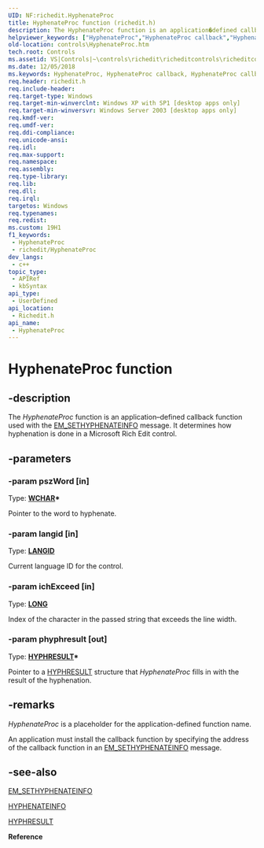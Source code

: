 ```yaml
---
UID: NF:richedit.HyphenateProc
title: HyphenateProc function (richedit.h)
description: The HyphenateProc function is an application�defined callback function used with the EM_SETHYPHENATEINFO message. It determines how hyphenation is done in a Microsoft Rich Edit control.
helpviewer_keywords: ["HyphenateProc","HyphenateProc callback","HyphenateProc callback function [Windows Controls]","_win32_HyphenateProc","_win32_HyphenateProc_cpp","controls.HyphenateProc","controls._win32_HyphenateProc","richedit/HyphenateProc"]
old-location: controls\HyphenateProc.htm
tech.root: Controls
ms.assetid: VS|Controls|~\controls\richedit\richeditcontrols\richeditcontrolreference\richeditcallbackfunctions\hyphenateproc.htm
ms.date: 12/05/2018
ms.keywords: HyphenateProc, HyphenateProc callback, HyphenateProc callback function [Windows Controls], _win32_HyphenateProc, _win32_HyphenateProc_cpp, controls.HyphenateProc, controls._win32_HyphenateProc, richedit/HyphenateProc
req.header: richedit.h
req.include-header: 
req.target-type: Windows
req.target-min-winverclnt: Windows XP with SP1 [desktop apps only]
req.target-min-winversvr: Windows Server 2003 [desktop apps only]
req.kmdf-ver: 
req.umdf-ver: 
req.ddi-compliance: 
req.unicode-ansi: 
req.idl: 
req.max-support: 
req.namespace: 
req.assembly: 
req.type-library: 
req.lib: 
req.dll: 
req.irql: 
targetos: Windows
req.typenames: 
req.redist: 
ms.custom: 19H1
f1_keywords:
 - HyphenateProc
 - richedit/HyphenateProc
dev_langs:
 - c++
topic_type:
 - APIRef
 - kbSyntax
api_type:
 - UserDefined
api_location:
 - Richedit.h
api_name:
 - HyphenateProc
---
```


# HyphenateProc function


## -description

The <i>HyphenateProc</i> function is an application–defined
		callback function used with the <a href="/windows/win32/controls/em-sethyphenateinfo">EM_SETHYPHENATEINFO</a> message. It determines how hyphenation is done in a Microsoft Rich Edit control.

## -parameters

### -param pszWord [in]

Type: <b><a href="/windows/desktop/WinProg/windows-data-types">WCHAR</a>*</b>

Pointer to the word to hyphenate.

### -param langid [in]

Type: <b><a href="/windows/desktop/WinProg/windows-data-types">LANGID</a></b>

Current language ID for the control.

### -param ichExceed [in]

Type: <b><a href="/windows/desktop/WinProg/windows-data-types">LONG</a></b>

Index of the character in the passed string that exceeds the line width.

### -param phyphresult [out]

Type: <b><a href="/windows/win32/api/richedit/ns-richedit-hyphresult">HYPHRESULT</a>*</b>

Pointer to a <a href="/windows/win32/api/richedit/ns-richedit-hyphresult">HYPHRESULT</a> structure that <i>HyphenateProc</i> fills in with the result of the hyphenation.

## -remarks

<i>HyphenateProc</i> is a placeholder for the application-defined function name.

An application must install the callback function by specifying the address of the callback function in an <a href="/windows/win32/controls/em-sethyphenateinfo">EM_SETHYPHENATEINFO</a> message.

## -see-also

<a href="/windows/win32/controls/em-sethyphenateinfo">EM_SETHYPHENATEINFO</a>



<a href="/windows/win32/api/richedit/ns-richedit-hyphenateinfo">HYPHENATEINFO</a>



<a href="/windows/win32/api/richedit/ns-richedit-hyphresult">HYPHRESULT</a>



<b>Reference</b>
